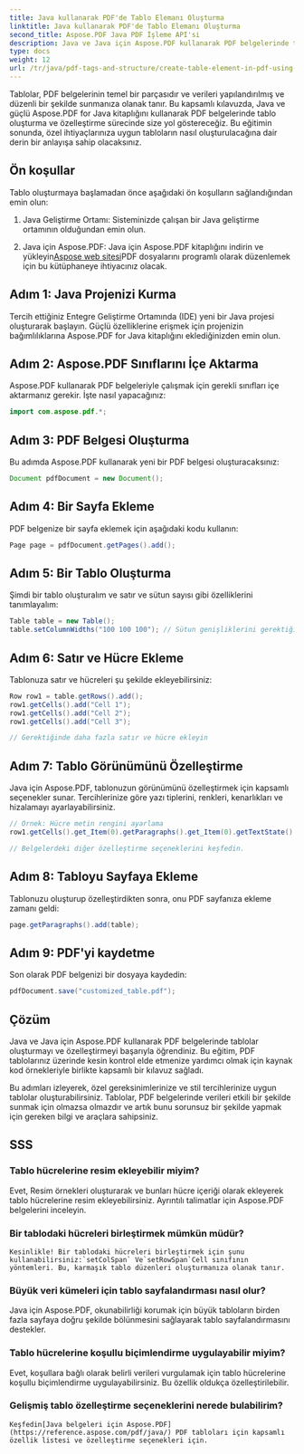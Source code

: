 ```yaml
---
title: Java kullanarak PDF'de Tablo Elemanı Oluşturma
linktitle: Java kullanarak PDF'de Tablo Elemanı Oluşturma
second_title: Aspose.PDF Java PDF İşleme API'si
description: Java ve Java için Aspose.PDF kullanarak PDF belgelerinde tabloların nasıl oluşturulacağını ve özelleştirileceğini keşfedin. PDF tablolarınız üzerinde hassas kontrol için kaynak kod örnekleri içeren ayrıntılı kılavuzumuzu izleyin.
type: docs
weight: 12
url: /tr/java/pdf-tags-and-structure/create-table-element-in-pdf-using-java/
---
```



Tablolar, PDF belgelerinin temel bir parçasıdır ve verileri yapılandırılmış ve düzenli bir şekilde sunmanıza olanak tanır. Bu kapsamlı kılavuzda, Java ve güçlü Aspose.PDF for Java kitaplığını kullanarak PDF belgelerinde tablo oluşturma ve özelleştirme sürecinde size yol göstereceğiz. Bu eğitimin sonunda, özel ihtiyaçlarınıza uygun tabloların nasıl oluşturulacağına dair derin bir anlayışa sahip olacaksınız.

## Ön koşullar

Tablo oluşturmaya başlamadan önce aşağıdaki ön koşulların sağlandığından emin olun:

1. Java Geliştirme Ortamı: Sisteminizde çalışan bir Java geliştirme ortamının olduğundan emin olun.

2.  Java için Aspose.PDF: Java için Aspose.PDF kitaplığını indirin ve yükleyin[Aspose web sitesi](https://releases.aspose.com/pdf/java/)PDF dosyalarını programlı olarak düzenlemek için bu kütüphaneye ihtiyacınız olacak.

## Adım 1: Java Projenizi Kurma

Tercih ettiğiniz Entegre Geliştirme Ortamında (IDE) yeni bir Java projesi oluşturarak başlayın. Güçlü özelliklerine erişmek için projenizin bağımlılıklarına Aspose.PDF for Java kitaplığını eklediğinizden emin olun.

## Adım 2: Aspose.PDF Sınıflarını İçe Aktarma

Aspose.PDF kullanarak PDF belgeleriyle çalışmak için gerekli sınıfları içe aktarmanız gerekir. İşte nasıl yapacağınız:

```java
import com.aspose.pdf.*;
```

## Adım 3: PDF Belgesi Oluşturma

Bu adımda Aspose.PDF kullanarak yeni bir PDF belgesi oluşturacaksınız:

```java
Document pdfDocument = new Document();
```

## Adım 4: Bir Sayfa Ekleme

PDF belgenize bir sayfa eklemek için aşağıdaki kodu kullanın:

```java
Page page = pdfDocument.getPages().add();
```

## Adım 5: Bir Tablo Oluşturma

Şimdi bir tablo oluşturalım ve satır ve sütun sayısı gibi özelliklerini tanımlayalım:

```java
Table table = new Table();
table.setColumnWidths("100 100 100"); // Sütun genişliklerini gerektiği gibi ayarlayın
```

## Adım 6: Satır ve Hücre Ekleme

Tablonuza satır ve hücreleri şu şekilde ekleyebilirsiniz:

```java
Row row1 = table.getRows().add();
row1.getCells().add("Cell 1");
row1.getCells().add("Cell 2");
row1.getCells().add("Cell 3");

// Gerektiğinde daha fazla satır ve hücre ekleyin
```

## Adım 7: Tablo Görünümünü Özelleştirme

Java için Aspose.PDF, tablonuzun görünümünü özelleştirmek için kapsamlı seçenekler sunar. Tercihlerinize göre yazı tiplerini, renkleri, kenarlıkları ve hizalamayı ayarlayabilirsiniz.

```java
// Örnek: Hücre metin rengini ayarlama
row1.getCells().get_Item(0).getParagraphs().get_Item(0).getTextState().setForegroundColor(Color.getRed());

// Belgelerdeki diğer özelleştirme seçeneklerini keşfedin.
```

## Adım 8: Tabloyu Sayfaya Ekleme

Tablonuzu oluşturup özelleştirdikten sonra, onu PDF sayfanıza ekleme zamanı geldi:

```java
page.getParagraphs().add(table);
```

## Adım 9: PDF'yi kaydetme

Son olarak PDF belgenizi bir dosyaya kaydedin:

```java
pdfDocument.save("customized_table.pdf");
```

## Çözüm

Java ve Java için Aspose.PDF kullanarak PDF belgelerinde tablolar oluşturmayı ve özelleştirmeyi başarıyla öğrendiniz. Bu eğitim, PDF tablolarınız üzerinde kesin kontrol elde etmenize yardımcı olmak için kaynak kod örnekleriyle birlikte kapsamlı bir kılavuz sağladı.

Bu adımları izleyerek, özel gereksinimlerinize ve stil tercihlerinize uygun tablolar oluşturabilirsiniz. Tablolar, PDF belgelerinde verileri etkili bir şekilde sunmak için olmazsa olmazdır ve artık bunu sorunsuz bir şekilde yapmak için gereken bilgi ve araçlara sahipsiniz.

## SSS

### Tablo hücrelerine resim ekleyebilir miyim?
   Evet, Resim örnekleri oluşturarak ve bunları hücre içeriği olarak ekleyerek tablo hücrelerine resim ekleyebilirsiniz. Ayrıntılı talimatlar için Aspose.PDF belgelerini inceleyin.

### Bir tablodaki hücreleri birleştirmek mümkün müdür?
    Kesinlikle! Bir tablodaki hücreleri birleştirmek için şunu kullanabilirsiniz:`setColSpan` Ve`setRowSpan`Cell sınıfının yöntemleri. Bu, karmaşık tablo düzenleri oluşturmanıza olanak tanır.

### Büyük veri kümeleri için tablo sayfalandırması nasıl olur?
   Java için Aspose.PDF, okunabilirliği korumak için büyük tabloların birden fazla sayfaya doğru şekilde bölünmesini sağlayarak tablo sayfalandırmasını destekler.

### Tablo hücrelerine koşullu biçimlendirme uygulayabilir miyim?
   Evet, koşullara bağlı olarak belirli verileri vurgulamak için tablo hücrelerine koşullu biçimlendirme uygulayabilirsiniz. Bu özellik oldukça özelleştirilebilir.

### Gelişmiş tablo özelleştirme seçeneklerini nerede bulabilirim?
    Keşfedin[Java belgeleri için Aspose.PDF](https://reference.aspose.com/pdf/java/) PDF tabloları için kapsamlı özellik listesi ve özelleştirme seçenekleri için.